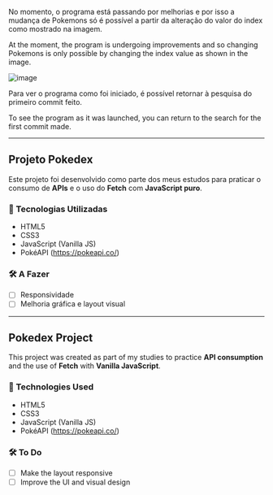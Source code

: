 No momento, o programa está passando por melhorias e por isso a mudança de Pokemons só é possível a partir da alteração do valor do index como mostrado na imagem.

At the moment, the program is undergoing improvements and so changing Pokemons is only possible by changing the index value as shown in the image.

![image](https://github.com/user-attachments/assets/2acc70a0-96a4-4b6a-9f8d-9e4dd9fab906)

Para ver o programa como foi iniciado, é possível retornar à pesquisa do primeiro commit feito.

To see the program as it was launched, you can return to the search for the first commit made.

---
## Projeto Pokedex

Este projeto foi desenvolvido como parte dos meus estudos para praticar o consumo de **APIs** e o uso do **Fetch** com **JavaScript puro**.

### 🚀 Tecnologias Utilizadas

- HTML5  
- CSS3  
- JavaScript (Vanilla JS)  
- PokéAPI (https://pokeapi.co/)

### 🛠️ A Fazer

- [ ] Responsividade  
- [ ] Melhoria gráfica e layout visual  

---

## Pokedex Project

This project was created as part of my studies to practice **API consumption** and the use of **Fetch** with **Vanilla JavaScript**.

### 🚀 Technologies Used

- HTML5  
- CSS3  
- JavaScript (Vanilla JS)  
- PokéAPI (https://pokeapi.co/)

### 🛠️ To Do

- [ ] Make the layout responsive  
- [ ] Improve the UI and visual design  

